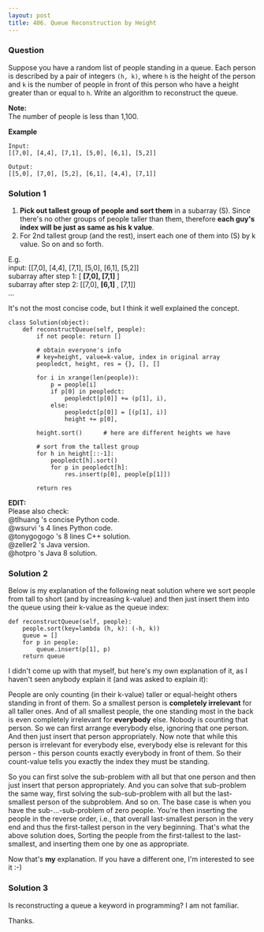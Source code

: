 ```yaml
---
layout: post
title: 406. Queue Reconstruction by Height
---
```

### Question
Suppose you have a random list of people standing in a queue. Each person is
described by a pair of integers `(h, k)`, where `h` is the height of the
person and `k` is the number of people in front of this person who have a
height greater than or equal to `h`. Write an algorithm to reconstruct the
queue.

 **Note:**  
The number of people is less than 1,100.

  

 **Example**

    
    
    Input:
    [[7,0], [4,4], [7,1], [5,0], [6,1], [5,2]]
    
    Output:
    [[5,0], [7,0], [5,2], [6,1], [4,4], [7,1]]
    

### Solution 1
  1.  **Pick out tallest group of people and sort them** in a subarray (S). Since there's no other groups of people taller than them, therefore **each guy's index will be just as same as his k value**.
  2. For 2nd tallest group (and the rest), insert each one of them into (S) by k value. So on and so forth.

E.g.  
input: [[7,0], [4,4], [7,1], [5,0], [6,1], [5,2]]  
subarray after step 1: [ **[7,0], [7,1]** ]  
subarray after step 2: [[7,0], **[6,1]** , [7,1]]  
...

It's not the most concise code, but I think it well explained the concept.

    
    
    class Solution(object):
        def reconstructQueue(self, people):
            if not people: return []
    
            # obtain everyone's info
            # key=height, value=k-value, index in original array
            peopledct, height, res = {}, [], []
            
            for i in xrange(len(people)):
                p = people[i]
                if p[0] in peopledct:
                    peopledct[p[0]] += (p[1], i),
                else:
                    peopledct[p[0]] = [(p[1], i)]
                    height += p[0],
    
            height.sort()      # here are different heights we have
    
            # sort from the tallest group
            for h in height[::-1]:
                peopledct[h].sort()
                for p in peopledct[h]:
                    res.insert(p[0], people[p[1]])
    
            return res
    
    

**EDIT:**  
Please also check:  
@tlhuang 's concise Python code.  
@wsurvi 's 4 lines Python code.  
@tonygogogo 's 8 lines C++ solution.  
@zeller2 's Java version.  
@hotpro 's Java 8 solution.


### Solution 2
Below is my explanation of the following neat solution where we sort people
from tall to short (and by increasing k-value) and then just insert them into
the queue using their k-value as the queue index:

    
    
    def reconstructQueue(self, people):
        people.sort(key=lambda (h, k): (-h, k))
        queue = []
        for p in people:
            queue.insert(p[1], p)
        return queue
    

I didn't come up with that myself, but here's my own explanation of it, as I
haven't seen anybody explain it (and was asked to explain it):

People are only counting (in their k-value) taller or equal-height others
standing in front of them. So a smallest person is **completely irrelevant**
for all taller ones. And of all smallest people, the one standing most in the
back is even completely irrelevant for **everybody** else. Nobody is counting
that person. So we can first arrange everybody else, ignoring that one person.
And then just insert that person appropriately. Now note that while this
person is irrelevant for everybody else, everybody else is relevant for this
person - this person counts exactly everybody in front of them. So their
count-value tells you exactly the index they must be standing.

So you can first solve the sub-problem with all but that one person and then
just insert that person appropriately. And you can solve that sub-problem the
same way, first solving the sub-sub-problem with all but the last-smallest
person of the subproblem. And so on. The base case is when you have the
sub-...-sub-problem of zero people. You're then inserting the people in the
reverse order, i.e., that overall last-smallest person in the very end and
thus the first-tallest person in the very beginning. That's what the above
solution does, Sorting the people from the first-tallest to the last-smallest,
and inserting them one by one as appropriate.

Now that's **my** explanation. If you have a different one, I'm interested to
see it :-)


### Solution 3
Is reconstructing a queue a keyword in programming? I am not familiar.

Thanks.



